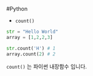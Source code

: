 #Python


- `count()`
```python
str = "Hello World"
array = [1,2,2,3]

str.count('H') # 1
array.count(2) # 2
```

`count()` 는 파이썬 내장함수 입니다.

